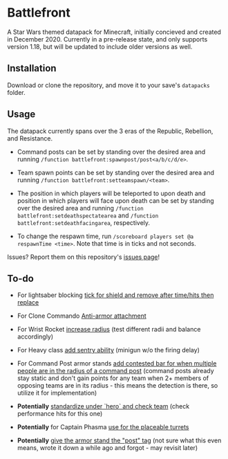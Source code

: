 # Battlefront
A Star Wars themed datapack for Minecraft, initially concieved and created in December 2020. Currently in a pre-release state, and only supports version 1.18, but will be updated to include older versions as well.

## Installation
Download or clone the repository, and move it to your save's `datapacks` folder.

## Usage
The datapack currently spans over the 3 eras of the Republic, Rebellion, and Resistance.

- Command posts can be set by standing over the desired area and running `/function battlefront:spawnpost/post<a/b/c/d/e>`.

- Team spawn points can be set by standing over the desired area and running `/function battlefront:setteamspawn/<team>`.

- The position in which players will be teleported to upon death and position in which players will face upon death can be set by standing over the desired area and running `/function battlefront:setdeathspectatearea` and `/function battlefront:setdeathfacingarea`, respectively.

- To change the respawn time, run `/scoreboard players set @a respawnTime <time>`. Note that time is in ticks and not seconds.

Issues? Report them on this repository's [issues page](https://github.com/MikhailMCraft/mcbattlefront/issues)!

## To-do
- For lightsaber blocking [tick for shield and remove after time/hits then replace](https://github.com/MikhailMCraft/mcbattlefront/blob/master/data/battlefront/functions/tick.mcfunction)

- For Clone Commando [Anti-armor attachment](https://github.com/MikhailMCraft/mcbattlefront/blob/master/data/battlefront/functions/classes/enforcer.mcfunction#L38)

- For Wrist Rocket [increase radius](https://github.com/MikhailMCraft/mcbattlefront/blob/master/data/battlefront/functions/abilities/wristrocket/wristrockettick.mcfunction#L6) (test different radii and balance accordingly)

- For Heavy class [add sentry ability](https://github.com/MikhailMCraft/mcbattlefront/blob/master/data/battlefront/functions/classes/heavy.mcfunction) (minigun w/o the firing delay)

- For Command Post armor stands [add contested bar for when multiple people are in the radius of a command post](https://github.com/MikhailMCraft/mcbattlefront/tree/master/data/battlefront/functions/posts) (command posts already stay static and don't gain points for any team when 2+ members of opposing teams are in its radius - this means the detection is there, so utilize it for implementation)

- **Potentially** [standardize under \`hero\` and check team](https://github.com/MikhailMCraft/mcbattlefront/blob/master/data/battlefront/functions/install.mcfunction) (check performance hits for this one)

- **Potentially** for Captain Phasma [use for the placeable turrets](https://www.planetminecraft.com/data-pack/automatic-turrets/)

- **Potentially** [give the armor stand the "post" tag](https://github.com/MikhailMCraft/mcbattlefront/blob/master/data/battlefront/functions/spawnpost/manager.mcfunction) (not sure what this even means, wrote it down a while ago and forgot - may revisit later)